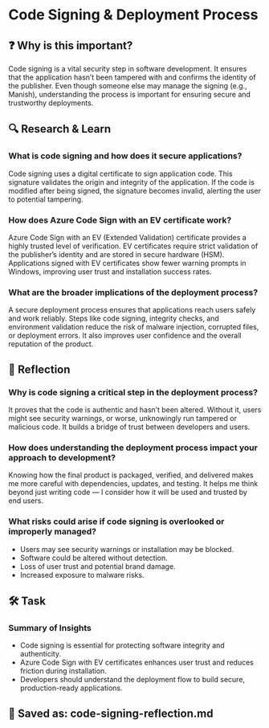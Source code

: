 # Code Signing & Deployment Process

## ❓ Why is this important?

Code signing is a vital security step in software development. It ensures that the application hasn’t been tampered with and confirms the identity of the publisher. Even though someone else may manage the signing (e.g., Manish), understanding the process is important for ensuring secure and trustworthy deployments.

## 🔍 Research & Learn

### What is code signing and how does it secure applications?

Code signing uses a digital certificate to sign application code. This signature validates the origin and integrity of the application. If the code is modified after being signed, the signature becomes invalid, alerting the user to potential tampering.

### How does Azure Code Sign with an EV certificate work?

Azure Code Sign with an EV (Extended Validation) certificate provides a highly trusted level of verification. EV certificates require strict validation of the publisher’s identity and are stored in secure hardware (HSM). Applications signed with EV certificates show fewer warning prompts in Windows, improving user trust and installation success rates.

### What are the broader implications of the deployment process?

A secure deployment process ensures that applications reach users safely and work reliably. Steps like code signing, integrity checks, and environment validation reduce the risk of malware injection, corrupted files, or deployment errors. It also improves user confidence and the overall reputation of the product.

## 📝 Reflection

### Why is code signing a critical step in the deployment process?

It proves that the code is authentic and hasn’t been altered. Without it, users might see security warnings, or worse, unknowingly run tampered or malicious code. It builds a bridge of trust between developers and users.

### How does understanding the deployment process impact your approach to development?

Knowing how the final product is packaged, verified, and delivered makes me more careful with dependencies, updates, and testing. It helps me think beyond just writing code — I consider how it will be used and trusted by end users.

### What risks could arise if code signing is overlooked or improperly managed?

- Users may see security warnings or installation may be blocked.
- Software could be altered without detection.
- Loss of user trust and potential brand damage.
- Increased exposure to malware risks.

## 🛠️ Task

### Summary of Insights

- Code signing is essential for protecting software integrity and authenticity.
- Azure Code Sign with EV certificates enhances user trust and reduces friction during installation.
- Developers should understand the deployment flow to build secure, production-ready applications.

## 📄 Saved as: code-signing-reflection.md
